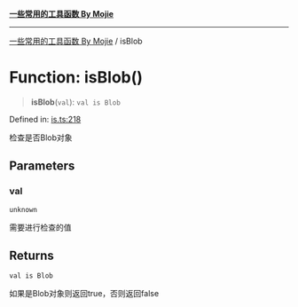 [**一些常用的工具函数 By Mojie**](../README.md)

***

[一些常用的工具函数 By Mojie](../globals.md) / isBlob

# Function: isBlob()

> **isBlob**(`val`): `val is Blob`

Defined in: [is.ts:218](https://github.com/mojiefong/utils/blob/8d43a08c9cee3486bdce98ae9522c4a66e3c2c71/src/is.ts#L218)

检查是否Blob对象

## Parameters

### val

`unknown`

需要进行检查的值

## Returns

`val is Blob`

如果是Blob对象则返回true，否则返回false
